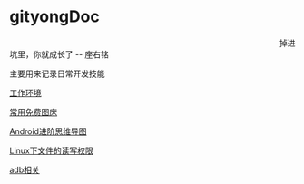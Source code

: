 # gityongDoc

　　　　　　　　　　　　　　　　　　　　　　　　　　　　　　　　　　掉进坑里，你就成长了     --   座右铭

主要用来记录日常开发技能

[工作环境](./common/工作环境.md)

[常用免费图床](https://www.jianshu.com/p/718173c339ee)

[Android进阶思维导图](./common/android进阶思维导图.md)

[Linux下文件的读写权限](./linux/file_permission.md)

[adb相关](./adb/adb_about.md)




